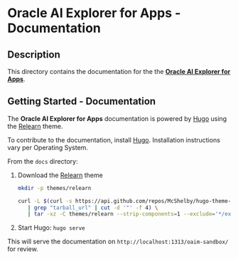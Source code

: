 # Oracle AI Explorer for Apps - Documentation

## Description

This directory contains the documentation for the the [**Oracle AI Explorer for Apps**](https://github.com/oracle-samples/oaim-sandbox).

## Getting Started - Documentation

The **Oracle AI Explorer for Apps** documentation is powered by [Hugo](https://gohugo.io/) using the [Relearn](https://github.com/McShelby/hugo-theme-relearn) theme.

To contribute to the documentation, install [Hugo](https://gohugo.io/installation/). Installation instructions vary per Operating System.

From the `docs` directory:

1. Download the [Relearn](https://github.com/McShelby/hugo-theme-relearn) theme
   ```bash
   mkdir -p themes/relearn
   ```

   ```bash
   curl -L $(curl -s https://api.github.com/repos/McShelby/hugo-theme-relearn/releases/latest \
      | grep "tarball_url" | cut -d '"' -f 4) \
      | tar -xz -C themes/relearn --strip-components=1 --exclude='*/exampleSite'
   ```

1. Start Hugo: `hugo serve`

This will serve the documentation on `http://localhost:1313/oaim-sandbox/` for review.
